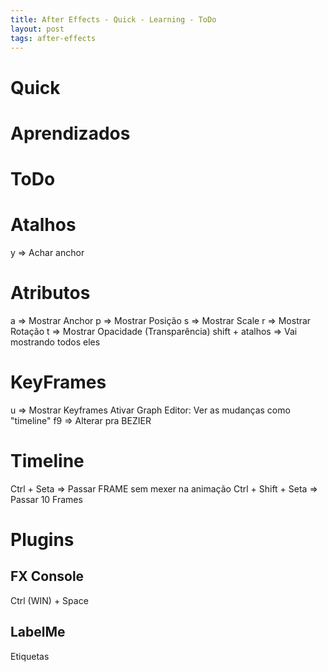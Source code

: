 ```yaml
---
title: After Effects - Quick - Learning - ToDo
layout: post
tags: after-effects
---
```


# Quick

# Aprendizados

# ToDo

# Atalhos
y => Achar anchor

# Atributos
a => Mostrar Anchor
p => Mostrar Posição
s => Mostrar Scale
r => Mostrar Rotação
t => Mostrar Opacidade (Transparência)
shift + atalhos => Vai mostrando todos eles

# KeyFrames
u => Mostrar Keyframes
Ativar Graph Editor: Ver as mudanças como "timeline"
f9 => Alterar pra BEZIER

# Timeline
Ctrl + Seta => Passar FRAME sem mexer na animação
Ctrl + Shift + Seta => Passar 10 Frames

# Plugins
## FX Console
Ctrl (WIN) + Space

## LabelMe
Etiquetas

